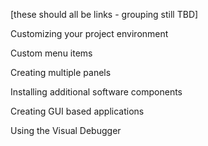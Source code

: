 [these should all be links - grouping still TBD]

Customizing your project environment 
    
Custom menu items

Creating multiple panels

Installing additional software components

Creating GUI based applications

Using the Visual Debugger